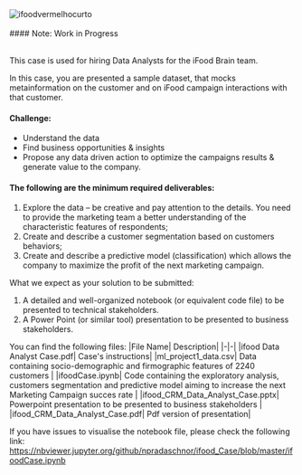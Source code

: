 <img src="https://i.ibb.co/8jcjF4W/ifoodvermelhocurto.png" alt="ifoodvermelhocurto" border="0">
<br>
<br>
#### Note: Work in Progress
<br>
<br>

This case is used for hiring Data Analysts for the iFood Brain team.

In this case, you are presented a sample dataset, that mocks metainformation on the customer and on iFood campaign interactions with that customer.

#### Challenge: 
* Understand the data
* Find business opportunities & insights
* Propose any data driven action to optimize the campaigns results & generate value to the company.

#### The following are the minimum required deliverables:
1. Explore the data – be creative and pay attention to the details. You need to provide the marketing team a better understanding of the characteristic features of respondents;
2. Create and describe a customer segmentation based on customers behaviors;
3. Create and describe a predictive model (classification) which allows the company to maximize the profit of the next marketing campaign.

What we expect as your solution to be submitted:
1. A detailed and well-organized notebook (or equivalent code file) to be presented to technical
stakeholders.
2. A Power Point (or similar tool) presentation to be presented to business stakeholders.

You can find the following files:
|File Name| Description|
|-|-|
|ifood Data Analyst Case.pdf| Case's instructions|
|ml_project1_data.csv| Data containing socio-demographic and firmographic features of 2240 customers |
|ifoodCase.ipynb| Code containing the exploratory analysis, customers segmentation and predictive model aiming to increase the next Marketing Campaign succes rate |
|ifood_CRM_Data_Analyst_Case.pptx| Powerpoint presentation to be presented to business stakeholders |
|ifood_CRM_Data_Analyst_Case.pdf| Pdf version of presentation|

If you have issues to visualise the notebook file, please check the following link:
https://nbviewer.jupyter.org/github/npradaschnor/ifood_Case/blob/master/ifoodCase.ipynb
